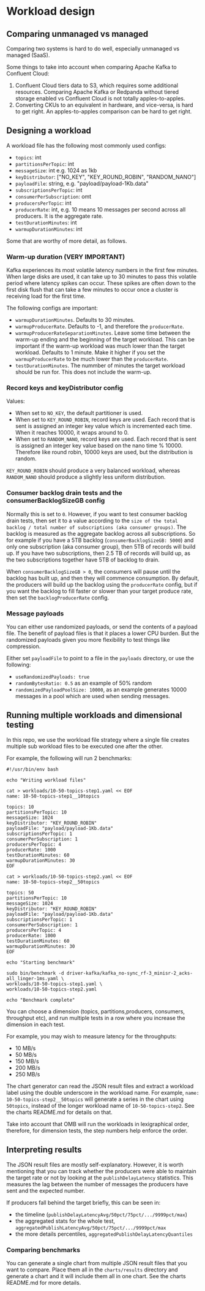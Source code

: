 # Workload design

## Comparing unmanaged vs managed

Comparing two systems is hard to do well, especially unmanaged vs managed (SaaS).

Some things to take into account when comparing Apache Kafka to Confluent Cloud:

1. Confluent Cloud tiers data to S3, which requires some additional resources. Comparing Apache Kafka or Redpanda without tiered storage enabled vs Confluent Cloud is not totally apples-to-apples.
2. Converting CKUs to an equivalent in hardware, and vice-versa, is hard to get right. An apples-to-apples comparison can be hard to get right.

## Designing a workload

A workload file has the following most commonly used configs:

- `topics`: int
- `partitionsPerTopic`: int  
- `messageSize`: int e.g. 1024 as 1kb
- `keyDistributor`: ["NO_KEY", "KEY_ROUND_ROBIN", "RANDOM_NANO"]
- `payloadFile`: string, e.g. "payload/payload-1Kb.data"
- `subscriptionsPerTopic`: int
- `consumerPerSubscription`: omt
- `producersPerTopic`: int
- `producerRate`: int, e.g. 10 means 10 messages per second across all producers. It is the aggregate rate.
- `testDurationMinutes`: int
- `warmupDurationMinutes`: int

Some that are worthy of more detail, as follows.

### Warm-up duration (VERY IMPORTANT)

Kafka experiences its most volatile latency numbers in the first few minutes. When large disks are used, it can take up to 30 minutes to pass this volatile period where latency spikes can occur. These spikes are often down to the first disk flush that can take a few minutes to occur once a cluster is receiving load for the first time.

The following configs are important:
- `warmupDurationMinutes`. Defaults to 30 minutes.
- `warmupProducerRate`. Defaults to -1, and therefore the `producerRate`.
- `warmupProducerRateSeparationMinutes`. Leave some time between the warm-up ending and the beginning of the target workload. This can be important if the warm-up workload was much lower than the target workload. Defaults to 1 minute. Make it higher if you set the `warmupProducerRate` to be much lower than the `producerRate`.
- `testDurationMinutes`. The nummber of minutes the target workload should be run for. This does not include the warm-up.

### Record keys and keyDistributor config

Values:
  - When set to `NO_KEY`, the default partitioner is used. 
  - When set to `KEY_ROUND_ROBIN`, record keys are used. Each record that is sent is assigned an integer key value which is incremented each time. When it reaches 10000, it wraps around to 0.
  - When set to `RANDOM_NANO`, record keys are used. Each record that is sent is assigned an integer key value based on the nano time % 10000. Therefore like round robin, 10000 keys are used, but the distribution is random.

`KEY_ROUND_ROBIN` should produce a very balanced workload, whereas `RANDOM_NANO` should produce a slightly less uniform distribution.

### Consumer backlog drain tests and the consumerBacklogSizeGB config

Normally this is set to `0`. However, if you want to test consumer backlog drain tests, then set it to a value according to the `size of the total backlog / total number of subscriptions (aka consumer groups)`. The backlog is measured as the aggregate backlog across all subscriptions. So for example if you have a 5TB backlog (`consumerBacklogSizeGB: 5000`) and only one subscription (aka consumer group), then 5TB of records will build up. If you have two subscriptions, then 2.5 TB of records will build up, as the two subscriptions together have 5TB of backlog to drain.

When `consumerBacklogSizeGB > 0`, the consumers will pause until the backlog has built up, and then they will commence consumption. By default, the producers will build up the backlog using the `producerRate` config, but if you want the backlog to fill faster or slower than your target produce rate, then set the `backlogProducerRate` config.

### Message payloads

You can either use randomized payloads, or send the contents of a payload file. The benefit of payload files is that it places a lower CPU burden. But the randomized payloads given you more flexibility to test things like compression.

Either set `payloadFile` to point to a file in the `payloads` directory, or use the following:
- `useRandomizedPayloads: true`
- `randomBytesRatio: 0.5` as an example of 50% random
- `randomizedPayloadPoolSize: 10000`, as an example generates 10000 messages in a pool which are used when sending messages.

## Running multiple workloads and dimensional testing

In this repo, we use the workload file strategy where a single file creates multiple sub workload files to be executed one after the other.

For example, the following will run 2 benchmarks:

```
#!/usr/bin/env bash

echo "Writing workload files"

cat > workloads/10-50-topics-step1.yaml << EOF
name: 10-50-topics-step1__10topics

topics: 10
partitionsPerTopic: 10  
messageSize: 1024
keyDistributor: "KEY_ROUND_ROBIN"
payloadFile: "payload/payload-1Kb.data"
subscriptionsPerTopic: 1
consumerPerSubscription: 1
producersPerTopic: 4
producerRate: 1000
testDurationMinutes: 60
warmupDurationMinutes: 30
EOF

cat > workloads/10-50-topics-step2.yaml << EOF
name: 10-50-topics-step2__50topics

topics: 50
partitionsPerTopic: 10  
messageSize: 1024
keyDistributor: "KEY_ROUND_ROBIN"
payloadFile: "payload/payload-1Kb.data"
subscriptionsPerTopic: 1
consumerPerSubscription: 1
producersPerTopic: 4
producerRate: 1000
testDurationMinutes: 60
warmupDurationMinutes: 30
EOF

echo "Starting benchmark"

sudo bin/benchmark -d driver-kafka/kafka_no-sync_rf-3_minisr-2_acks-all_linger-1ms.yaml \
workloads/10-50-topics-step1.yaml \
workloads/10-50-topics-step2.yaml

echo "Benchmark complete"
```

You can choose a dimension (topics, partitions,producers, consumers, throughput etc), and run multiple tests in a row where you increase the dimension in each test.

For example, you may wish to measure latency for the throughputs:
- 10 MB/s
- 50 MB/s
- 150 MB/s
- 200 MB/s
- 250 MB/s

The chart generator can read the JSON result files and extract a workload label using the double underscore in the workload name. For example, `name: 10-50-topics-step2__50topics` will generate a series in the chart using `50topics`, instead of the longer workload name of `10-50-topics-step2`. See the charts README.md for details on that.

Take into account that OMB will run the workloads in lexigraphical order, therefore, for dimension tests, the step numbers help enforce the order.

## Interpreting results

The JSON result files are mostly self-explanatory. However, it is worth mentioning that you can track whether the producers were able to maintain the target rate or not by looking at the `publishDelayLatency` statistics. This measures the lag between the number of messages the producers have sent and the expected number. 

If producers fall behind the target briefly, this can be seen in:
- the timeline (`publishDelayLatencyAvg/50pct/75pct/.../9999pct/max`)
- the aggregated stats for the whole test, `aggregatedPublishLatencyAvg/50pct/75pct/.../9999pct/max`
- the more details percentiles, `aggregatedPublishDelayLatencyQuantiles`

### Comparing benchmarks

You can generate a single chart from multiple JSON result files that you want to compare. Place them all in the `charts/results` directory and generate a chart and it will include them all in one chart. See the charts README.md for more details.